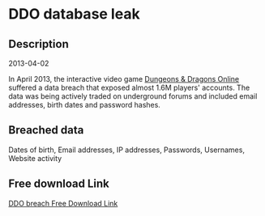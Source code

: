 # DDO database leak

## Description

2013-04-02

In April 2013, the interactive video game <a href="https://www.ddo.com" target="_blank" rel="noopener">Dungeons &amp; Dragons Online</a> suffered a data breach that exposed almost 1.6M players' accounts. The data was being actively traded on underground forums and included email addresses, birth dates and password hashes.

## Breached data

Dates of birth, Email addresses, IP addresses, Passwords, Usernames, Website activity

## Free download Link

[DDO breach Free Download Link](https://tinyurl.com/2b2k277t)